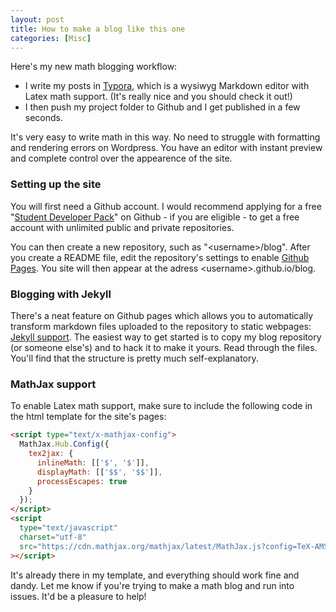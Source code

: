 ```yaml
---
layout: post
title: How to make a blog like this one
categories: [Misc]
---
```


Here's my new math blogging workflow:

- I write my posts in [Typora](https://typora.io/), which is a wysiwyg Markdown editor with Latex math support. (It's really nice and you should check it out!)
- I then push my project folder to Github and I get published in a few seconds.

It's very easy to write math in this way. No need to struggle with formatting and rendering errors on Wordpress. You have an editor with instant preview and complete control over the appearence of the site.

<!--more-->

### Setting up the site

You will first need a Github account. I would recommend applying for a free "[Student Developer Pack](https://education.github.com/pack)" on Github - if you are eligible - to get a free account with unlimited public and private repositories.

You can then create a new repository, such as "\<username\>/blog". After you create a README file, edit the repository's settings to enable [Github Pages](https://pages.github.com/). You site will then appear at the adress \<username\>.github.io/blog.

### Blogging with Jekyll

There's a neat feature on Github pages which allows you to automatically transform markdown files uploaded to the repository to static webpages: [Jekyll support](https://jekyllrb.com/docs/github-pages/). The easiest way to get started is to copy my blog repository (or someone else's) and to hack it to make it yours. Read through the files. You'll find that the structure is pretty much self-explanatory.

### MathJax support

To enable Latex math support, make sure to include the following code in the html template for the site's pages:

```html
<script type="text/x-mathjax-config">
  MathJax.Hub.Config({
    tex2jax: {
      inlineMath: [['$', '$']],
      displayMath: [['$$', '$$']],
      processEscapes: true
    }
  });
</script>
<script
  type="text/javascript"
  charset="utf-8"
  src="https://cdn.mathjax.org/mathjax/latest/MathJax.js?config=TeX-AMS-MML_HTMLorMML"
></script>
```

It's already there in my template, and everything should work fine and dandy. Let me know if you're trying to make a math blog and run into issues. It'd be a pleasure to help!